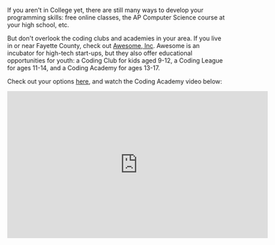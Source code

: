 If you aren't in College yet, there are still many ways to develop your
programming skills:  free online classes, the AP Computer Science course
at your high school, etc.

But don't overlook<!-- more --> the coding clubs and academies in your
area.  If you live in or near Fayette County, check out 
[Awesome, Inc](https://www.awesomeinc.org/).  Awesome is an incubator for
high-tech start-ups, but they also offer educational opportunities for youth:  a Coding Club 
for kids aged 9-12, a Coding League for ages 11-14, and a Coding
Academy for ages 13-17.

Check out your options [here](https://www.awesomeincu.com/youth/), and watch the
Coding Academy video below:
<div class="responsive-video">
    <iframe width="600" height="338" src="https://www.youtube.com/embed/kSqzDzU-Bxo" frameborder="0" allowfullscreen></iframe>
</div>